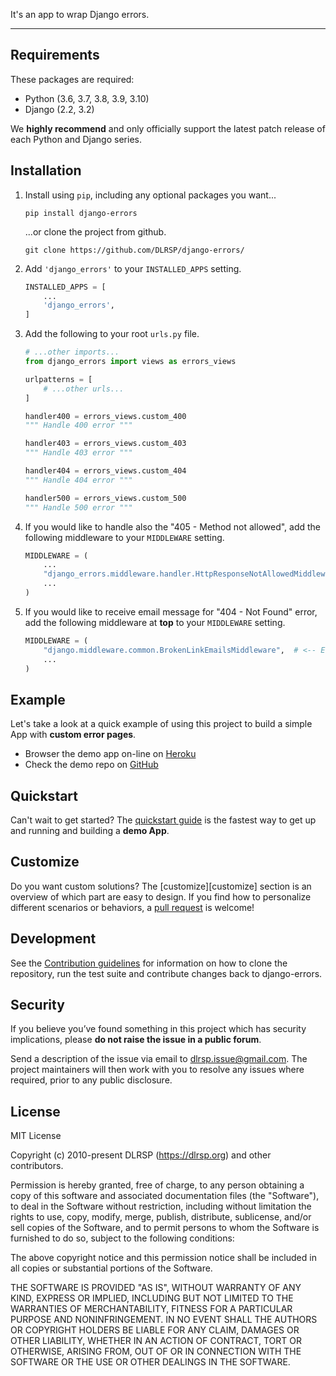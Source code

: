 It's an app to wrap Django errors.

---

## Requirements

These packages are required:

* Python (3.6, 3.7, 3.8, 3.9, 3.10)
* Django (2.2, 3.2)

We **highly recommend** and only officially support the latest patch release of each Python and Django series.


## Installation

1. Install using `pip`, including any optional packages you want...

    ``` shell
    pip install django-errors
    ```

    ...or clone the project from github.

    ``` shell
    git clone https://github.com/DLRSP/django-errors/
    ```

2. Add `'django_errors'` to your `INSTALLED_APPS` setting.

    ``` python title="settings.py"
    INSTALLED_APPS = [
        ...
        'django_errors',
    ]
    ```

3. Add the following to your root `urls.py` file.

    ``` python title="urls.py"
    # ...other imports...
    from django_errors import views as errors_views

    urlpatterns = [
        # ...other urls...
    ]

    handler400 = errors_views.custom_400
    """ Handle 400 error """

    handler403 = errors_views.custom_403
    """ Handle 403 error """

    handler404 = errors_views.custom_404
    """ Handle 404 error """

    handler500 = errors_views.custom_500
    """ Handle 500 error """
    ```

4. If you would like to handle also the "405 - Method not allowed", add the following middleware to your `MIDDLEWARE` setting.

    ``` python title="settings.py"
    MIDDLEWARE = (
        ...
        "django_errors.middleware.handler.HttpResponseNotAllowedMiddleware",
        ...
    )
    ```

5. If you would like to receive email message for "404 - Not Found" error, add the following middleware at **top** to your `MIDDLEWARE` setting.

    ``` python title="settings.py"
    MIDDLEWARE = (
        "django.middleware.common.BrokenLinkEmailsMiddleware",  # <-- Error Manager 404
        ...
    )
    ```


## Example

Let's take a look at a quick example of using this project to build a simple App with **custom error pages**.

* Browser the demo app on-line on [Heroku][sandbox]
* Check the demo repo on [GitHub][github-demo]

## Quickstart

Can't wait to get started? The [quickstart guide][quickstart] is the fastest way to get up and running and building a **demo App**.

## Customize

Do you want custom solutions? The [customize][customize] section is an overview of which part are easy to design.
If you find how to personalize different scenarios or behaviors, a [pull request][pull-request] is welcome!

## Development

See the [Contribution guidelines][contributing] for information on how to clone  the repository, run the test suite and contribute changes back to django-errors.

## Security

If you believe you’ve found something in this project which has security implications, please **do not raise the issue in a public forum**.

Send a description of the issue via email to [dlrsp.issue@gmail.com][security-mail].  The project maintainers will then work with you to resolve any issues where required, prior to any public disclosure.

## License

MIT License

Copyright (c) 2010-present DLRSP (https://dlrsp.org) and other contributors.

Permission is hereby granted, free of charge, to any person obtaining a copy
of this software and associated documentation files (the "Software"), to deal
in the Software without restriction, including without limitation the rights
to use, copy, modify, merge, publish, distribute, sublicense, and/or sell
copies of the Software, and to permit persons to whom the Software is
furnished to do so, subject to the following conditions:

The above copyright notice and this permission notice shall be included in all
copies or substantial portions of the Software.

THE SOFTWARE IS PROVIDED "AS IS", WITHOUT WARRANTY OF ANY KIND, EXPRESS OR
IMPLIED, INCLUDING BUT NOT LIMITED TO THE WARRANTIES OF MERCHANTABILITY,
FITNESS FOR A PARTICULAR PURPOSE AND NONINFRINGEMENT. IN NO EVENT SHALL THE
AUTHORS OR COPYRIGHT HOLDERS BE LIABLE FOR ANY CLAIM, DAMAGES OR OTHER
LIABILITY, WHETHER IN AN ACTION OF CONTRACT, TORT OR OTHERWISE, ARISING FROM,
OUT OF OR IN CONNECTION WITH THE SOFTWARE OR THE USE OR OTHER DEALINGS IN THE
SOFTWARE.

[index]: .
[sandbox]: https://django-errors.herokuapp.com/
[github-demo]: https://github.com/DLRSP/example/tree/django-errors

[quickstart]: tutorial/example.md

[contributing]: community/contributing.md
[pull-request]: community/contributing.png#pull-request

[security-mail]: mailto:dlrsp.issue@gmail.com
